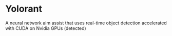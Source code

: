 # Yolorant
A neural network aim assist that uses real-time object detection accelerated with CUDA on Nvidia GPUs (detected)
